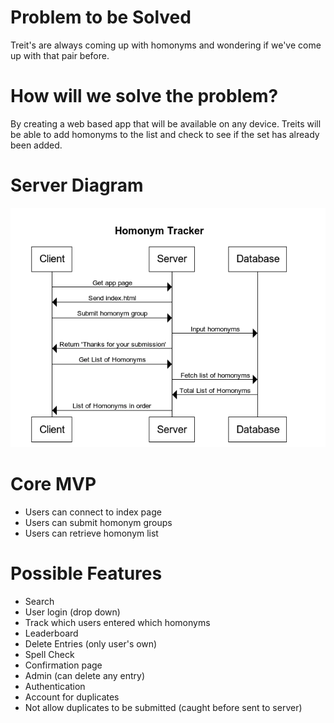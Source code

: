 # Problem to be Solved

Treit's are always coming up with homonyms and wondering if we've come up with that pair before.

# How will we solve the problem?

By creating a web based app that will be available on any device. Treits will be able to add homonyms to the list and check to see if the set has already been added.

# Server Diagram

![](2020-07-12-00-41-10.png)

# Core MVP
- Users can connect to index page
- Users can submit homonym groups
- Users can retrieve homonym list

# Possible Features
- Search
- User login (drop down)
- Track which users entered which homonyms
- Leaderboard
- Delete Entries (only user's own)
- Spell Check
- Confirmation page
- Admin (can delete any entry)
- Authentication
- Account for duplicates
- Not allow duplicates to be submitted (caught before sent to server)

